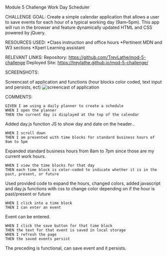 Module 5 Challenge
Work Day Scheduler

CHALLENGE GOAL:
Create a simple calendar application that allows a user to save events for each hour of a typical working day (9am–5pm). This app will run in the browser and feature dynamically updated HTML and CSS powered by jQuery.

RESOURCES USED:
*Class instruction and office hours
*Pertinent MDN and W3 sections
*Xpert Learning assistant 

RELEVANT LINKS:
Repository: https://github.com/TreyLathe/mod-5-challenge
Deployed Site: https://treylathe.github.io/mod-5-challenge/

SCREENSHOTS:

Screencast of application and functions (hour blocks color coded, text input and persists, ect)
![screencast of application](Develop/mod6screenrecord.png)

COMMENTS:

    GIVEN I am using a daily planner to create a schedule
    WHEN I open the planner
    THEN the current day is displayed at the top of the calendar

Added day.js function JS to show day and date on the header.. 

    WHEN I scroll down
    THEN I am presented with time blocks for standard business hours of 9am to 5pm

Expanded standard business hours from 8am to 7pm since those are my current work hours.

    WHEN I view the time blocks for that day
    THEN each time block is color-coded to indicate whether it is in the past, present, or future

Used provided code to expand the hours, changed colors, added javascript and day.js functions with css to change color depending on if the hour is past/present or future

    WHEN I click into a time block
    THEN I can enter an event

Event can be entered.

    WHEN I click the save button for that time block
    THEN the text for that event is saved in local storage
    WHEN I refresh the page
    THEN the saved events persist

The preceding is functional, can save event and it persists.

